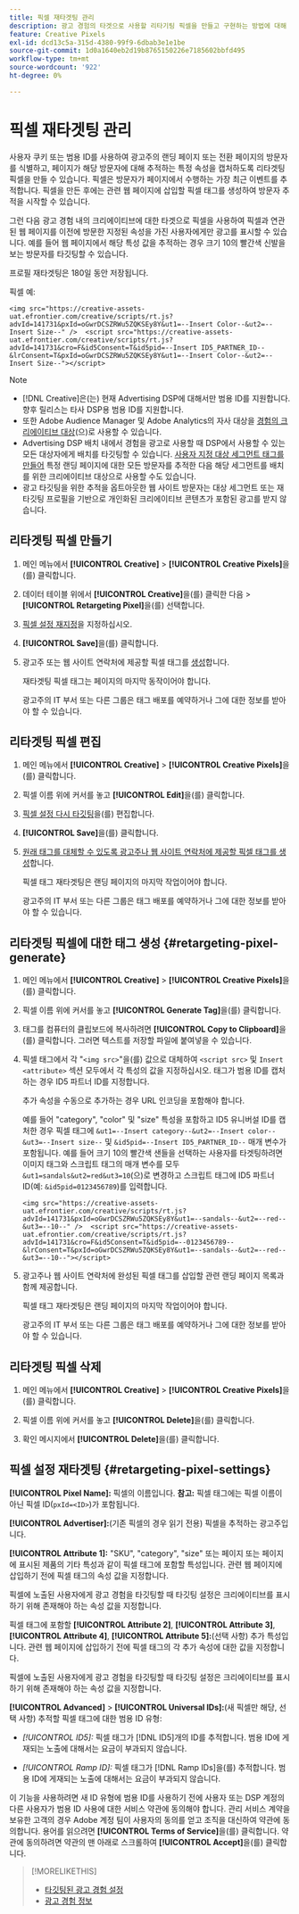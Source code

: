 ```yaml
---
title: 픽셀 재타겟팅 관리
description: 광고 경험의 타겟으로 사용할 리타기팅 픽셀을 만들고 구현하는 방법에 대해 알아봅니다.
feature: Creative Pixels
exl-id: dcd13c5a-315d-4380-99f9-6dbab3e1e1be
source-git-commit: 1d0a1640eb2d19b8765150226e7185602bbfd495
workflow-type: tm+mt
source-wordcount: '922'
ht-degree: 0%

---
```


# 픽셀 재타겟팅 관리

<!-- Note to self: These aren't segments -- we don't create a pool of users. -->

사용자 쿠키 또는 범용 ID를 사용하여 광고주의 랜딩 페이지 또는 전환 페이지의 방문자를 식별하고, 페이지가 해당 방문자에 대해 추적하는 특정 속성을 캡처하도록 리타겟팅 픽셀을 만들 수 있습니다. 픽셀은 방문자가 페이지에서 수행하는 가장 최근 이벤트를 추적합니다. 픽셀을 만든 후에는 관련 웹 페이지에 삽입할 픽셀 태그를 생성하여 방문자 추적을 시작할 수 있습니다.<!-- Note to self: surfer id=cookie or universal ID -->

그런 다음 광고 경험 내의 크리에이티브에 대한 타겟으로 픽셀을 사용하여 픽셀과 연관된 웹 페이지를 이전에 방문한 지정된 속성을 가진 사용자에게만 광고를 표시할 수 있습니다. 예를 들어 웹 페이지에서 해당 특성 값을 추적하는 경우 크기 10의 빨간색 신발을 보는 방문자를 타깃팅할 수 있습니다.<!-- better example? Make sure they match attribute examples below -->

프로필 재타겟팅은 180일 동안 저장됩니다.

픽셀 예:

```
<img src="https://creative-assets-uat.efrontier.com/creative/scripts/rt.js?advId=141731&pxId=oGwrDCSZRWu5ZQKSEy8Y&ut1=--Insert Color--&ut2=--Insert Size--" />  <script src="https://creative-assets-uat.efrontier.com/creative/scripts/rt.js?advId=141731&cro=F&id5Consent=T&id5pid=--Insert ID5_PARTNER_ID--&lrConsent=T&pxId=oGwrDCSZRWu5ZQKSEy8Y&ut1=--Insert Color--&ut2=--Insert Size--"></script>
```

>[!NOTE]
>
> * [!DNL Creative]은(는) 현재 Advertising DSP에 대해서만 범용 ID를 지원합니다. 향후 릴리스는 타사 DSP용 범용 ID를 지원합니다.<!-- Clarify this and reword as needed  -->
>* 또한 Adobe Audience Manager 및 Adobe Analytics의 자사 대상을 [경험의 크리에이티브 대상](/help/creative/experiences/experience-settings-targeting.md)(으)로 사용할 수 있습니다.
>* Advertising DSP 배치 내에서 경험을 광고로 사용할 때 DSP에서 사용할 수 있는 모든 대상자에게 배치를 타깃팅할 수 있습니다. [사용자 지정 대상 세그먼트 태그를 만들어](/help/dsp/audiences/custom-segment-create.md) 특정 랜딩 페이지에 대한 모든 방문자를 추적한 다음 해당 세그먼트를 배치를 위한 크리에이티브 대상으로 사용할 수도 있습니다.
>* 광고 타깃팅을 위한 추적을 옵트아웃한 웹 사이트 방문자는 대상 세그먼트 또는 재타깃팅 프로필을 기반으로 개인화된 크리에이티브 콘텐츠가 포함된 광고를 받지 않습니다.

## 리타겟팅 픽셀 만들기

1. 메인 메뉴에서 **[!UICONTROL Creative]** > **[!UICONTROL Creative Pixels]**&#x200B;을(를) 클릭합니다.

1. 데이터 테이블 위에서 **[!UICONTROL Creative]**&#x200B;을(를) 클릭한 다음 > **[!UICONTROL Retargeting Pixel]**&#x200B;을(를) 선택합니다.

1. [픽셀 설정 재지정](#retargeting-pixel-settings)을 지정하십시오.

1. **[!UICONTROL Save]**&#x200B;을(를) 클릭합니다.

1. 광고주 또는 웹 사이트 연락처에 제공할 픽셀 태그를 [생성](#retargeting-pixel-generate)합니다.

   재타겟팅 픽셀 태그는 페이지의 마지막 동작이어야 합니다.<!-- verify here and below -->

   광고주의 IT 부서 또는 다른 그룹은 태그 배포를 예약하거나 그에 대한 정보를 받아야 할 수 있습니다.

## 리타겟팅 픽셀 편집

1. 메인 메뉴에서 **[!UICONTROL Creative]** > **[!UICONTROL Creative Pixels]**&#x200B;을(를) 클릭합니다.

1. 픽셀 이름 위에 커서를 놓고 **[!UICONTROL Edit]**&#x200B;을(를) 클릭합니다.

1. [픽셀 설정 다시 타깃팅](#retargeting-pixel-settings)을(를) 편집합니다.

1. **[!UICONTROL Save]**&#x200B;을(를) 클릭합니다.

1. [원래 태그를 대체할 수 있도록 광고주나 웹 사이트 연락처에 제공할 픽셀 태그를 생성](#retargeting-pixel-generate)합니다.

   픽셀 태그 재타겟팅은 랜딩 페이지의 마지막 작업이어야 합니다.

   광고주의 IT 부서 또는 다른 그룹은 태그 배포를 예약하거나 그에 대한 정보를 받아야 할 수 있습니다.

## 리타겟팅 픽셀에 대한 태그 생성 {#retargeting-pixel-generate}

1. 메인 메뉴에서 **[!UICONTROL Creative]** > **[!UICONTROL Creative Pixels]**&#x200B;을(를) 클릭합니다.

1. 픽셀 이름 위에 커서를 놓고 **[!UICONTROL Generate Tag]**&#x200B;을(를) 클릭합니다.

1. 태그를 컴퓨터의 클립보드에 복사하려면 **[!UICONTROL Copy to Clipboard]**&#x200B;을(를) 클릭합니다. 그러면 텍스트를 저장할 파일에 붙여넣을 수 있습니다.

1. 픽셀 태그에서 각 &quot;`<img src>`&quot;을(를) 값으로 대체하여 `<script src>` 및 `Insert <attribute>` 섹션 모두에서 각 특성의 값을 지정하십시오. 태그가 범용 ID를 캡처하는 경우 ID5 파트너 ID를 지정합니다.

   추가 속성을 수동으로 추가하는 경우 URL 인코딩을 포함해야 합니다.

   예를 들어 &quot;category&quot;, &quot;color&quot; 및 &quot;size&quot; 특성을 포함하고 ID5 유니버설 ID를 캡처한 경우 픽셀 태그에 `&ut1=--Insert category--&ut2=--Insert color--&ut3=--Insert size--` 및 `&id5pid=--Insert ID5_PARTNER_ID--` 매개 변수가 포함됩니다. 예를 들어 크기 10의 빨간색 샌들을 선택하는 사용자를 타겟팅하려면 이미지 태그와 스크립트 태그의 매개 변수를 모두 `&ut1=sandals&ut2=red&ut3=10`(으)로 변경하고 스크립트 태그에 ID5 파트너 ID(예: `&id5pid=0123456789`)를 입력합니다.

   `<img src="https://creative-assets-uat.efrontier.com/creative/scripts/rt.js?advId=141731&pxId=oGwrDCSZRWu5ZQKSEy8Y&ut1=--sandals--&ut2=--red--&ut3=--10--" />  <script src="https://creative-assets-uat.efrontier.com/creative/scripts/rt.js?advId=141731&cro=F&id5Consent=T&id5pid=--0123456789--&lrConsent=T&pxId=oGwrDCSZRWu5ZQKSEy8Y&ut1=--sandals--&ut2=--red--&ut3=--10--"></script>`

1. 광고주나 웹 사이트 연락처에 완성된 픽셀 태그를 삽입할 관련 랜딩 페이지 목록과 함께 제공합니다.

   픽셀 태그 재타겟팅은 랜딩 페이지의 마지막 작업이어야 합니다.

   광고주의 IT 부서 또는 다른 그룹은 태그 배포를 예약하거나 그에 대한 정보를 받아야 할 수 있습니다.

## 리타겟팅 픽셀 삭제

1. 메인 메뉴에서 **[!UICONTROL Creative]** > **[!UICONTROL Creative Pixels]**&#x200B;을(를) 클릭합니다.

1. 픽셀 이름 위에 커서를 놓고 **[!UICONTROL Delete]**&#x200B;을(를) 클릭합니다.

1. 확인 메시지에서 **[!UICONTROL Delete]**&#x200B;을(를) 클릭합니다.

## 픽셀 설정 재타겟팅 {#retargeting-pixel-settings}

**[!UICONTROL Pixel Name]:** 픽셀의 이름입니다. **참고:** 픽셀 태그에는 픽셀 이름이 아닌 픽셀 ID(`pxId=<ID>`)가 포함됩니다.

**[!UICONTROL Advertiser]:**(기존 픽셀의 경우 읽기 전용) 픽셀을 추적하는 광고주입니다.

**[!UICONTROL Attribute 1]:** &quot;SKU&quot;, &quot;category&quot;, &quot;size&quot; 또는 페이지 또는 페이지에 표시된 제품의 기타 특성과 같이 픽셀 태그에 포함할 특성입니다. 관련 웹 페이지에 삽입하기 전에 픽셀 태그의 속성 값을 지정합니다.

픽셀에 노출된 사용자에게 광고 경험을 타깃팅할 때 타깃팅 설정은 크리에이티브를 표시하기 위해 존재해야 하는 속성 값을 지정합니다.

픽셀 태그에 포함할 **[!UICONTROL Attribute 2]**, **[!UICONTROL Attribute 3]**, **[!UICONTROL Attribute 4]**, **[!UICONTROL Attribute 5]:**(선택 사항) 추가 특성입니다. 관련 웹 페이지에 삽입하기 전에 픽셀 태그의 각 추가 속성에 대한 값을 지정합니다.

픽셀에 노출된 사용자에게 광고 경험을 타깃팅할 때 타깃팅 설정은 크리에이티브를 표시하기 위해 존재해야 하는 속성 값을 지정합니다.

**[!UICONTROL Advanced]** > **[!UICONTROL Universal IDs]:**(새 픽셀만 해당, 선택 사항) 추적할 픽셀 태그에 대한 범용 ID 유형:

* *[!UICONTROL ID5]:* 픽셀 태그가 [!DNL ID5]개의 ID를 추적합니다. 범용 ID에 게재되는 노출에 대해서는 요금이 부과되지 않습니다.

* *[!UICONTROL Ramp ID]:* 픽셀 태그가 [!DNL Ramp IDs]을(를) 추적합니다. 범용 ID에 게재되는 노출에 대해서는 요금이 부과되지 않습니다.

이 기능을 사용하려면 새 ID 유형에 범용 ID를 사용하기 전에 사용자 또는 DSP 계정의 다른 사용자가 범용 ID 사용에 대한 서비스 약관에 동의해야 합니다. 관리 서비스 계약을 보유한 고객의 경우 Adobe 계정 팀이 사용자의 동의를 얻고 조직을 대신하여 약관에 동의합니다. 용어를 읽으려면 **[!UICONTROL Terms of Service]**&#x200B;을(를) 클릭합니다. 약관에 동의하려면 약관의 맨 아래로 스크롤하여 **[!UICONTROL Accept]**&#x200B;을(를) 클릭합니다.

>[!MORELIKETHIS]
>
>* [타깃팅된 광고 경험 설정](/help/creative/experiences/experience-settings-targeting.md)
>* [광고 경험 정보](/help/creative/experiences/experience-about.md)
